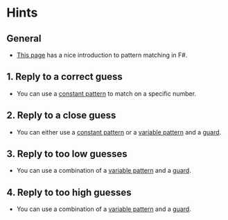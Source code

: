 # Hints

## General

- [This page][pattern-matching] has a nice introduction to pattern matching in F#.

## 1. Reply to a correct guess

- You can use a [constant pattern][constant-patterns] to match on a specific number.

## 2. Reply to a close guess

- You can either use a [constant pattern][constant-patterns] or a [variable pattern][variable-patterns] and a [guard][guards].

## 3. Reply to too low guesses

- You can use a combination of a [variable pattern][variable-patterns] and a [guard][guards].

## 4. Reply to too high guesses

- You can use a combination of a [variable pattern][variable-patterns] and a [guard][guards].

[pattern-matching]: https://docs.microsoft.com/en-us/dotnet/fsharp/language-reference/pattern-matching
[constant-patterns]: https://docs.microsoft.com/en-us/dotnet/fsharp/language-reference/pattern-matching#constant-patterns
[wildcard-patterns]: https://docs.microsoft.com/en-us/dotnet/fsharp/language-reference/pattern-matching#wildcard-pattern
[variable-patterns]: https://docs.microsoft.com/en-us/dotnet/fsharp/language-reference/pattern-matching#variable-patterns
[guards]: https://docs.microsoft.com/en-us/dotnet/fsharp/language-reference/match-expressions#guards-on-patterns
[exhaustive-matching]: https://fsharpforfunandprofit.com/posts/match-expression/#exhaustive-matching
